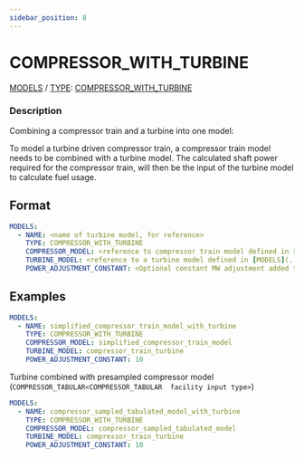 ```yaml
---
sidebar_position: 8
---
```

# COMPRESSOR_WITH_TURBINE

[MODELS](/about/references/keywords_tree/MODELS/index.md) /
[TYPE](/about/references/keywords_tree/MODELS/TYPE/index.md): 
[COMPRESSOR_WITH_TURBINE](/about/references/keywords_tree/MODELS/TYPE/COMPRESSOR_WITH_TURBINE/index.md)

### Description
Combining a compressor train and a turbine into one model:

To model a turbine driven compressor train, a compressor train model needs to be combined with a turbine model. The
calculated shaft power required for the compressor train, will then be the input of the turbine model to calculate
fuel usage.

## Format
~~~~~~~~yaml
MODELS:
  - NAME: <name of turbine model, for reference>
    TYPE: COMPRESSOR_WITH_TURBINE
    COMPRESSOR_MODEL: <reference to compressor train model defined in [MODELS](../references/keywords/MODELS) or [FACILITY_INPUTS](../references/keywords/FACILITY_INPUTS) (of type COMPRESSOR_TABULAR)>
    TURBINE_MODEL: <reference to a turbine model defined in [MODELS](../references/keywords/MODELS) (of type TURBINE)>
    POWER_ADJUSTMENT_CONSTANT: <Optional constant MW adjustment added to the model>
~~~~~~~~

## Examples
~~~~~~~~yaml
MODELS:
  - NAME: simplified_compressor_train_model_with_turbine
    TYPE: COMPRESSOR_WITH_TURBINE
    COMPRESSOR_MODEL: simplified_compressor_train_model
    TURBINE_MODEL: compressor_train_turbine
    POWER_ADJUSTMENT_CONSTANT: 10
~~~~~~~~

Turbine combined with presampled compressor model (`COMPRESSOR_TABULAR<COMPRESSOR_TABULAR  facility input type>`)

~~~~~~~~yaml
MODELS:
  - NAME: compressor_sampled_tabulated_model_with_turbine
    TYPE: COMPRESSOR_WITH_TURBINE
    COMPRESSOR_MODEL: compressor_sampled_tabulated_model
    TURBINE_MODEL: compressor_train_turbine
    POWER_ADJUSTMENT_CONSTANT: 10
~~~~~~~~

